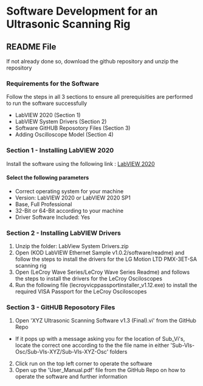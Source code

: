 # Software Development for an Ultrasonic Scanning Rig
## README File
If not already done so, download the github repository and unzip the repository

### Requirements for the Software
Follow the steps in all 3 sections to ensure all prerequisities are performed to run the software successfully 
* LabVIEW 2020 (Section 1)
* LabVIEW System Drivers (Section 2)
* Software GitHUB Reposotory Files (Section 3)
* Adding Oscilloscope Model (Section 4)

### Section 1 - Installing LabVIEW 2020
Install the software using the following link : [LabVIEW 2020](https://www.ni.com/en-gb/support/downloads/software-products/download.labview.html#369643)
#### Select the following parameters
* Correct operating system for your machine
* Version: LabVIEW 2020 or LabVIEW 2020 SP1
* Base, Full Professional
* 32-Bit or 64-Bit according to your machine
* Driver Software Included: Yes

### Section 2 - Installing LabVIEW Drivers
1) Unzip the folder: LabView System Drivers.zip
2) Open (KOD LabVIEW Ethernet Sample v1.0.2/software/readme) and follow the steps to install the drivers for the LG Motion LTD PMX-3ET-SA scanning rig
3) Open (LeCroy Wave Series/LeCroy Wave Series Readme) and follows the steps to install the drivers for the LeCroy Osciloscopes
4) Run the following file (lecroyvicppassportinstaller_v1.12.exe) to install the required VISA Passport for the LeCroy Osciloscopes

### Section 3 - GitHUB Reposotory Files
1) Open 'XYZ Ultrasonic Scanning Software v1.3 (Final).vi' from the GitHub Repo
* If it pops up with a message asking you for the location of Sub_Vi's, locate the correct one according to the the file name in either 'Sub-VIs-Osc/Sub-VIs-XYZ/Sub-VIs-XYZ-Osc' folders
2) Click run on the top left corner to operate the software
3) Open up the 'User_Manual.pdf' file from the GitHub Repo on how to operate the software and further information

